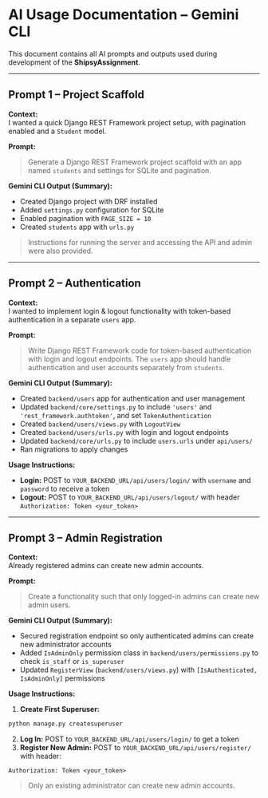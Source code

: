 # AI Usage Documentation – Gemini CLI

This document contains all AI prompts and outputs used during development of the **ShipsyAssignment**.

---

## Prompt 1 – Project Scaffold
**Context:**  
I wanted a quick Django REST Framework project setup, with pagination enabled and a `Student` model.

**Prompt:**  
> Generate a Django REST Framework project scaffold with an app named `students` and settings for SQLite and pagination.

**Gemini CLI Output (Summary):**  
- Created Django project with DRF installed  
- Added `settings.py` configuration for SQLite  
- Enabled pagination with `PAGE_SIZE = 10`  
- Created `students` app with `urls.py`  

> Instructions for running the server and accessing the API and admin were also provided.

---

## Prompt 2 – Authentication

**Context:**  
I wanted to implement login & logout functionality with token-based authentication in a separate `users` app.

**Prompt:**  
> Write Django REST Framework code for token-based authentication with login and logout endpoints. The `users` app should handle authentication and user accounts separately from `students`.

**Gemini CLI Output (Summary):**  
- Created `backend/users` app for authentication and user management  
- Updated `backend/core/settings.py` to include `'users'` and `'rest_framework.authtoken'`, and set `TokenAuthentication`  
- Created `backend/users/views.py` with `LogoutView`  
- Created `backend/users/urls.py` with login and logout endpoints  
- Updated `backend/core/urls.py` to include `users.urls` under `api/users/`  
- Ran migrations to apply changes

**Usage Instructions:**  
- **Login:** POST to `YOUR_BACKEND_URL/api/users/login/` with `username` and `password` to receive a token  
- **Logout:** POST to `YOUR_BACKEND_URL/api/users/logout/` with header `Authorization: Token <your_token>`

---

## Prompt 3 – Admin Registration

**Context:**  
Already registered admins can create new admin accounts.

**Prompt:**  
> Create a functionality such that only logged-in admins can create new admin users.

**Gemini CLI Output (Summary):**  
- Secured registration endpoint so only authenticated admins can create new administrator accounts  
- Added `IsAdminOnly` permission class in `backend/users/permissions.py` to check `is_staff` or `is_superuser`  
- Updated `RegisterView` (`backend/users/views.py`) with `[IsAuthenticated, IsAdminOnly]` permissions

**Usage Instructions:**  
1. **Create First Superuser:**  
```bash
python manage.py createsuperuser
```  
2. **Log In:** POST to `YOUR_BACKEND_URL/api/users/login/` to get a token  
3. **Register New Admin:** POST to `YOUR_BACKEND_URL/api/users/register/` with header:  
```
Authorization: Token <your_token>
```  
> Only an existing administrator can create new admin accounts.